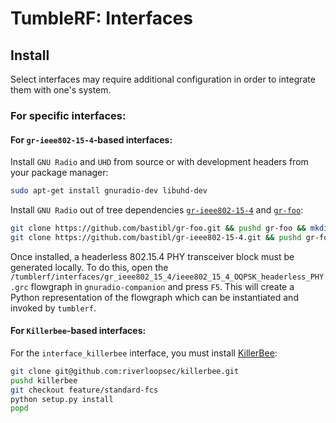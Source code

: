 TumbleRF: Interfaces
===

## Install

Select interfaces may require additional configuration in order to integrate them with one's system. 

### For specific interfaces:

#### For `gr-ieee802-15-4`-based interfaces:
Install `GNU Radio` and `UHD` from source or with development headers from your package manager:
```bash
sudo apt-get install gnuradio-dev libuhd-dev
```
Install `GNU Radio` out of tree dependencies [`gr-ieee802-15-4`](https://github.com/bastibl/gr-ieee802-15-4) and [`gr-foo`](https://github.com/bastibl/gr-foo):
```bash
git clone https://github.com/bastibl/gr-foo.git && pushd gr-foo && mkdir build && cd build && cmake ../ && make -j8 && sudo make install && sudo ldconfig && popd
git clone https://github.com/bastibl/gr-ieee802-15-4.git && pushd gr-foo && mkdir build && cd build && cmake ../ && make -j8 && sudo make install && sudo ldconfig && popd
```
Once installed, a headerless 802.15.4 PHY transceiver block must be generated locally.  To do this, open the `/tumblerf/interfaces/gr_ieee802_15_4/ieee802_15_4_OQPSK_headerless_PHY.grc` flowgraph in `gnuradio-companion` and press `F5`.  This will create a Python representation of the flowgraph which can be instantiated and invoked by `tumblerf`.

#### For `Killerbee`-based interfaces:

For the `interface_killerbee` interface, you must install [KillerBee](https://github.com/riverloopsec/killerbee):
```bash
git clone git@github.com:riverloopsec/killerbee.git
pushd killerbee
git checkout feature/standard-fcs
python setup.py install
popd
```
